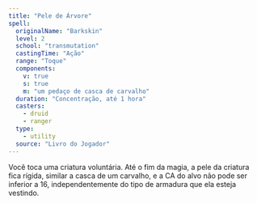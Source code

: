 ```yaml
---
title: "Pele de Árvore"
spell:
  originalName: "Barkskin"
  level: 2
  school: "transmutation"
  castingTime: "Ação"
  range: "Toque"
  components:
    v: true
    s: true
    m: "um pedaço de casca de carvalho"
  duration: "Concentração, até 1 hora"
  casters:
    - druid
    - ranger
  type:
    - utility
  source: "Livro do Jogador"
---
```


Você toca uma criatura voluntária. Até o fim da magia, a pele da criatura fica rígida, similar a casca de um carvalho, e a CA do alvo não pode ser inferior a 16, independentemente do tipo de armadura que ela esteja vestindo.
